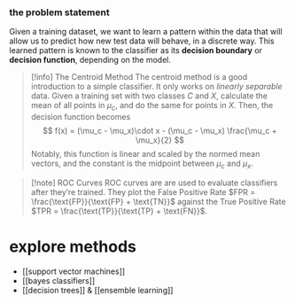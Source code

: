 ### the problem statement
Given a training dataset, we want to learn a pattern within the data that will allow us to predict how new test data will behave, in a discrete way. This learned pattern is known to the classifier as its **decision boundary** or **decision function**, depending on the model.
>[!info] The Centroid Method
>The centroid method is a good introduction to a simple classifier. It only works on *linearly separable* data. Given a training set with two classes $C$ and $X$, calculate the mean of all points in $\mu_c$, and do the same for points in $X$. Then, the decision function becomes
$$ f(x) = (\mu_c - \mu_x)\cdot x - (\mu_c - \mu_x) \frac{\mu_c + \mu_x}{2} $$
Notably, this function is linear and scaled by the normed mean vectors, and the constant is the midpoint between $\mu_c$ and $\mu_x$.

> [!note] ROC Curves
> ROC curves are are used to evaluate classifiers after they’re trained. They plot the False Positive Rate $FPR = \frac{\text{FP}}{\text{FP} + \text{TN}}$   against the True Positive Rate  $TPR = \frac{\text{TP}}{\text{TP} + \text{FN}}$. 

# explore methods
- [[support vector machines]]
- [[bayes classifiers]]
- [[decision trees]] & [[ensemble learning]]
